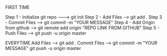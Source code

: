 
FIRST TIME

Step 1 - Initialize git repo ---> git init Step 2 - Add Files --> git add . Step 3 - Commit Files --> git commit -m "YOUR MESSAGE" Step 4 - Add Origin from github --> git remote add origin "REPO LINK FROM GITHUB" Step 5 - Push Files --> git push -u origin master

EVERYTIME Add Files --> git add . Commit Files --> git commit -m "YOUR MESSAGE" git push -u origin master
